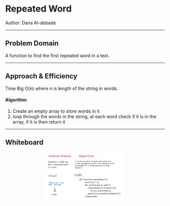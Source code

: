 # Repeated Word

Author: Dana Al-abbade

_______________________________________

## Problem Domain

A function to find the first repeated word in a text.

___________________________________

## Approach & Efficiency

Time Big O(n) where n is length of the string in words. 

#### Algorithm

1. Create an empty array to store words in it
2. loop through the words in the string, at each word check if it is in the array, if it is then return it

________________________________________

## Whiteboard

<img src= '/assets/words.PNG' style = 'display: block; margin-left: auto;   margin-right: auto; width: 50%; '>